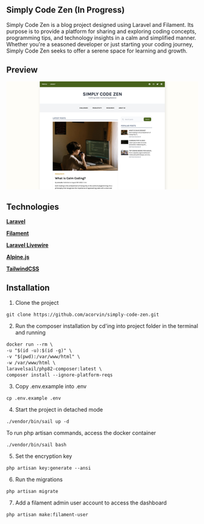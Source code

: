 ## Simply Code Zen (In Progress)

Simply Code Zen is a blog project designed using Laravel and Filament. Its purpose is to provide a platform for sharing and exploring coding concepts, programming tips, and technology insights in a calm and simplified manner. Whether you're a seasoned developer or just starting your coding journey, Simply Code Zen seeks to offer a serene space for learning and growth.

## Preview

![preview](preview.jpg?raw=true)

## Technologies

**[Laravel](https://laravel.com/)**

**[Filament](https://filamentphp.com/)**

**[Laravel Livewire](https://laravel-livewire.com/)**

**[Alpine.js](https://alpinejs.dev/)**

**[TailwindCSS](https://tailwindcss.com/)**

## Installation

1. Clone the project
```
git clone https://github.com/acorvin/simply-code-zen.git
```
2. Run the composer installation by cd'ing into project folder in the terminal and running
```
docker run --rm \
-u "$(id -u):$(id -g)" \
-v "$(pwd):/var/www/html" \
-w /var/www/html \
laravelsail/php82-composer:latest \
composer install --ignore-platform-reqs
```
3. Copy .env.example into .env
```
cp .env.example .env

```
4. Start the project in detached mode
```
./vendor/bin/sail up -d
```
To run php artisan commands, access the docker container
```
./vendor/bin/sail bash
```
5. Set the encryption key
```
php artisan key:generate --ansi
```
6. Run the migrations
```
php artisan migrate
```
7. Add a filament admin user account to access the dashboard
```
php artisan make:filament-user
```
